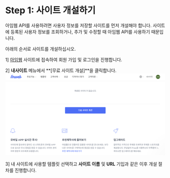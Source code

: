 # Step 1: 사이트 개설하기

아임웹 API를 사용하려면 사용자 정보를 저장할 사이트를 먼저 개설해야 합니다. 사이트에 등록된 사용자 정보를 조회하거나, 추가 및 수정할 때 아임웹 API를 사용하기 때문입니다.

아래의 순서로 사이트를 개설하십시오.

1] [아임웹](https://imweb.me) 사이트에 접속하여 회원 가입 및 로그인을 진행합니다.

2] **내사이트** 메뉴에서 **\[무료 사이트 개설]**을 클릭합니다.\
<img src="../../.gitbook/assets/image (1).png" alt="" data-size="original">

3] 내 사이트에 사용할 템플릿 선택하고 **사이트 이름** 및 **URL** 기입과 같은 이후 개설 절차를 진행합니다.
